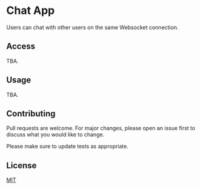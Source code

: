 # Chat App

Users can chat with other users on the same Websocket connection.

## Access

TBA.

## Usage

TBA.

## Contributing
Pull requests are welcome. For major changes, please open an issue first to discuss what you would like to change.

Please make sure to update tests as appropriate.

## License
[MIT](https://choosealicense.com/licenses/mit/)